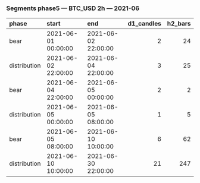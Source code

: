 ### Segments phase5 — BTC_USD 2h — 2021-06

| phase        | start               | end                 |   d1_candles |   h2_bars |
|:-------------|:--------------------|:--------------------|-------------:|----------:|
| bear         | 2021-06-01 00:00:00 | 2021-06-02 22:00:00 |            2 |        24 |
| distribution | 2021-06-02 22:00:00 | 2021-06-04 22:00:00 |            3 |        25 |
| bear         | 2021-06-04 22:00:00 | 2021-06-05 00:00:00 |            2 |         2 |
| distribution | 2021-06-05 00:00:00 | 2021-06-05 08:00:00 |            1 |         5 |
| bear         | 2021-06-05 08:00:00 | 2021-06-10 10:00:00 |            6 |        62 |
| distribution | 2021-06-10 10:00:00 | 2021-06-30 22:00:00 |           21 |       247 |